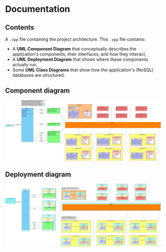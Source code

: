 # Documentation

## Contents

A `.vpp` file containing the project architecture. This `.vpp` file contains:

- A **UML Component Diagram** that conceptually describes the application's components, their interfaces, and how they interact,
- A **UML Deployment Diagram** that shows where these components actually run,
- Some **UML Class Diagrams** that show how the application's (NoSQL) databases are structured.

## Component diagram

![](component.svg)

## Deployment diagram

![](deployment.svg)
